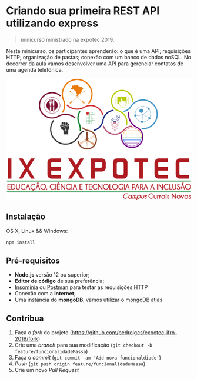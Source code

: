 # Criando sua primeira REST API utilizando express
> minicurso ministrado na expotec 2019.

Neste minicurso, os participantes aprenderão: o que é uma API; requisições HTTP; organização de pastas; conexão com um banco de dados noSQL. No decorrer da aula vamos desenvolver uma API para gerenciar contatos de uma agenda telefônica.

![expotec](./logo.png)

## Instalação

OS X, Linux && Windows:

```sh
npm install
```

## Pré-requisitos

- **Node.js** versão 12 ou superior;
- **Editor de código** de sua preferência;
- [Insominia](https://insomnia.rest/download/) ou [Postman](https://www.getpostman.com/) para testar as requisições HTTP
- Conexão com a **Internet**;
- Uma instância do **mongoDB**, vamos utilizar o [mongoDB atlas](https://www.mongodb.com/cloud/atlas)

## Contribua

1. Faça o _fork_ do projeto (<https://github.com/pedrolgcs/expotec-ifrn-2019/fork>)
2. Crie uma _branch_ para sua modificação (`git checkout -b feature/funcionalidadeMassa`)
3. Faça o _commit_ (`git commit -am 'Add nova funcionaldiade'`)
4. _Push_ (`git push origin feature/funcionalidadeMassa`)
5. Crie um novo _Pull Request_
